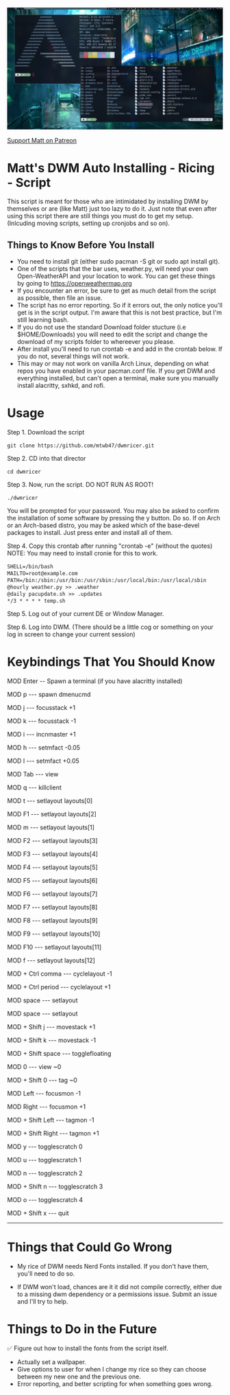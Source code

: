 ![](image.png)

[Support Matt on Patreon](https://patreon.com/thelinuxcast)

# Matt's DWM Auto Installing - Ricing - Script

This script is meant for those who are intimidated by installing DWM by themselves or are (like Matt) just too lazy to do it. Just note that even after using this script there are still things you must do to get my setup. (Inlcuding moving scripts, setting up cronjobs and so on).

## Things to Know Before You Install
* You need to install git (either sudo pacman -S git or sudo apt install git).
* One of the scripts that the bar uses, weather.py, will need your own Open-WeatherAPI and your location to work. You can get these things by going to https://openweathermap.org
* If you encounter an error, be sure to get as much detail from the script as possible, then file an issue.
* The script has no error reporting. So if it errors out, the only notice you'll get is in the script output. I'm aware that this is not best practice, but I'm still learning bash.
* If you do not use the standard Download folder stucture (i.e $HOME/Downloads) you will need to edit the script and change the download of my scripts folder to whereever you please. 
* After install you'll need to run crontab -e and add in the crontab below. If you do not, several things will not work.
* This may or may not work on vanilla Arch Linux, depending on what repos you have enabled in your pacman.conf file. If you get DWM and everything installed, but can't open a terminal, make sure you manually install alacritty, sxhkd, and rofi. 

# Usage

Step 1. Download the script

	git clone https://github.com/mtwb47/dwmricer.git

Step 2. CD into that director

	cd dwmricer

Step 3.  Now, run the script. DO NOT RUN AS ROOT!

	./dwmricer

You will be prompted for your password. You may also be asked to confirm the installation of some software by pressing the y button. Do so. If on Arch or an Arch-based distro, you may be asked which of the base-devel packages to install. Just press enter and install all of them. 

Step 4. Copy this crontab after running "crontab -e" (without the quotes) NOTE: You may need to install cronie for this to work.

	SHELL=/bin/bash
	MAILTO=root@example.com
	PATH=/bin:/sbin:/usr/bin:/usr/sbin:/usr/local/bin:/usr/local/sbin
	@hourly weather.py >> .weather
	@daily pacupdate.sh >> .updates
	*/3 * * * * temp.sh

Step 5. Log out of your current DE or Window Manager.

Step 6. Log into DWM. (There should be a little cog or something on your log in screen to change your current session)


# Keybindings That You Should Know
MOD Enter -- Spawn a terminal (if you have alacritty installed)

MOD p --- spawn dmenucmd

MOD j --- focusstack +1

MOD k --- focusstack -1

MOD i --- incnmaster +1

MOD h --- setmfact -0.05

MOD l --- setmfact +0.05

MOD Tab --- view

MOD q --- killclient

MOD t --- setlayout layouts[0]

MOD F1 --- setlayout layouts[2]

MOD m --- setlayout layouts[1]

MOD F2 --- setlayout layouts[3]

MOD F3 --- setlayout layouts[4]

MOD F4 --- setlayout layouts[5]

MOD F5 --- setlayout layouts[6]

MOD F6 --- setlayout layouts[7]

MOD F7 --- setlayout layouts[8]

MOD F8 --- setlayout layouts[9]

MOD F9 --- setlayout layouts[10]

MOD F10 --- setlayout layouts[11]

MOD f --- setlayout layouts[12]

MOD + Ctrl comma --- cyclelayout -1

MOD + Ctrl period --- cyclelayout +1

MOD space --- setlayout

MOD space --- setlayout

MOD + Shift j --- movestack +1

MOD + Shift k --- movestack -1

MOD + Shift space --- togglefloating

MOD 0 --- view ~0

MOD + Shift 0 --- tag ~0

MOD Left --- focusmon -1

MOD Right --- focusmon +1

MOD + Shift Left --- tagmon -1

MOD + Shift Right --- tagmon +1

MOD y --- togglescratch 0

MOD u --- togglescratch 1

MOD n --- togglescratch 2

MOD + Shift n --- togglescratch 3

MOD o --- togglescratch 4

MOD + Shift x --- quit

---------------------

# Things that Could Go Wrong

* My rice of DWM needs Nerd Fonts installed. If you don't have them, you'll need to do so.

* If DWM won't load, chances are it it did not compile correctly, either due to a missing dwm dependency or a permissions issue. Submit an issue and I'll try to help.

# Things to Do in the Future
✅ Figure out how to install the fonts from the script itself.
* Actually set a wallpaper.
* Give options to user for when I change my rice so they can choose between my new one and the previous one. 
* Error reporting, and better scripting for when something goes wrong.  
